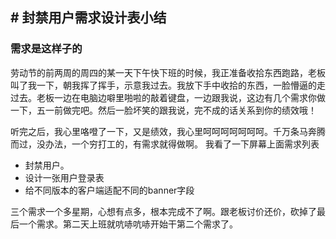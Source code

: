 ## # 封禁用户需求设计表小结


### 需求是这样子的

劳动节的前两周的周四的某一天下午快下班的时候，我正准备收拾东西跑路，老板叫了我一下，朝我挥了挥手，示意我过去。我放下手中收拾的东西，一脸懵逼的走过去。老板一边在电脑边噼里啪啦的敲着键盘，一边跟我说，这边有几个需求你做一下，五一前做完吧。然后一脸坏笑的跟我说，完不成的话关系到你的绩效哦！

听完之后，我心里咯噔了一下，又是绩效，我心里呵呵呵呵呵呵呵。千万条马奔腾而过，没办法，一个穷打工的，有需求就得做啊。
我看了一下屏幕上面需求列表

- 封禁用户。
- 设计一张用户登录表
- 给不同版本的客户端适配不同的banner字段


 三个需求一个多星期，心想有点多，根本完成不了啊。跟老板讨价还价，砍掉了最后一个需求。第二天上班就吭哧吭哧开始干第二个需求了。
 
 
 
